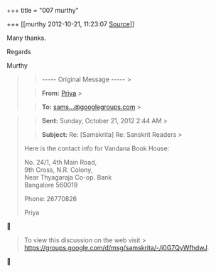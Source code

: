 +++
title = "007 murthy"

+++
[[murthy	2012-10-21, 11:23:07 [Source](https://groups.google.com/g/samskrita/c/Xp4WAqVfVos)]]



Many thanks.

Regards

Murthy

> 
> > ----- Original Message ----- >
> 
> > 
> > **From:** [Priya]( "priyanambrath@gmail.com") >
> 
> > 
> > **To:** [sams...@googlegroups.com]( "samskrita@googlegroups.com") >
> 

> 
> > **Sent:** Sunday, October 21, 2012 2:44 AM >
> 
> > 
> > **Subject:** Re: \[Samskrita\] Re: Sanskrit Readers >
> 
> > 
> >   
> > 
> >   
> Here is the contact info for Vandana Book House:  
>   
> No. 24/1, 4th Main Road,  
> 9th Cross, N.R. Colony,  
> Near Thyagaraja Co-op. Bank  
> Bangalore 560019  
>   
> Phone: 26770826  
>   
>   
>   
> Priya



> To view this discussion on the web visit > <https://groups.google.com/d/msg/samskrita/-/j0G7QyWfhdwJ>.



